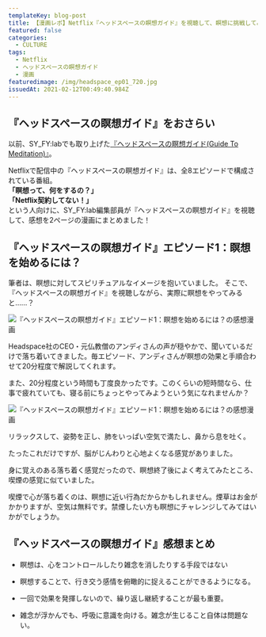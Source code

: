 ```yaml
---
templateKey: blog-post
title: 【漫画レポ】Netflix『ヘッドスペースの瞑想ガイド』を視聴して、瞑想に挑戦してみた
featured: false
categories:
  - CULTURE
tags:
  - Netflix
  - ヘッドスペースの瞑想ガイド
  - 漫画
featuredimage: /img/headspace_ep01_720.jpg
issuedAt: 2021-02-12T00:49:40.984Z
---
```

## 『ヘッドスペースの瞑想ガイド』をおさらい

以前、SY_FY:labでも取り上げた[『ヘッドスペースの瞑想ガイド(Guide To Meditation)』](https://syfylab.tokyo/articles/netflix%E3%80%8E%E3%83%98%E3%83%83%E3%83%89%E3%82%B9%E3%83%9A%E3%83%BC%E3%82%B9%E3%81%AE%E7%9E%91%E6%83%B3%E3%82%AC%E3%82%A4%E3%83%89%E3%80%8F%E3%81%A7%E7%9E%91%E6%83%B3%E3%82%92%E5%A7%8B%E3%82%81%E3%82%88%E3%81%86/)。

Netflixで配信中の『ヘッドスペースの瞑想ガイド』は、全8エピソードで構成されている番組。
<br>
**「瞑想って、何をするの？」**
<br>
**「Netflix契約してない！」**
<br>
という人向けに、SY_FY:lab編集部員が『ヘッドスペースの瞑想ガイド』を視聴して、感想を2ページの漫画にまとめました！<br>

## 『ヘッドスペースの瞑想ガイド』エピソード1：瞑想を始めるには？

筆者は、瞑想に対してスピリチュアルなイメージを抱いていました。
そこで、『ヘッドスペースの瞑想ガイド』を視聴しながら、実際に瞑想をやってみると……？

![『ヘッドスペースの瞑想ガイド』エピソード1：瞑想を始めるには？の感想漫画](/img/netflix_headspace_01.jpg "『ヘッドスペースの瞑想ガイド』エピソード1：瞑想を始めるには？の感想漫画")

Headspace社のCEO・元仏教僧のアンディさんの声が穏やかで、聞いているだけで落ち着いてきました。毎エピソード、アンディさんが瞑想の効果と手順合わせて20分程度で解説してくれます。

また、20分程度という時間も丁度良かったです。このくらいの短時間なら、仕事で疲れていても、寝る前にちょっとやってみようという気になれませんか？


![『ヘッドスペースの瞑想ガイド』エピソード1：瞑想を始めるには？の感想漫画](/img/netflix_headspace_02.jpg "『ヘッドスペースの瞑想ガイド』エピソード1：瞑想を始めるには？の感想漫画")

リラックスして、姿勢を正し、肺をいっぱい空気で満たし、鼻から息を吐く。

たったこれだけですが、脳がじんわりと心地よくなる感覚がありました。

身に覚えのある落ち着く感覚だったので、瞑想終了後によく考えてみたところ、喫煙の感覚に似ていました。

喫煙で心が落ち着くのは、瞑想に近い行為だからかもしれません。煙草はお金がかかりますが、空気は無料です。禁煙したい方も瞑想にチャレンジしてみてはいかがでしょうか。

## 『ヘッドスペースの瞑想ガイド』感想まとめ

* 瞑想は、心をコントロールしたり雑念を消したりする手段ではない

* 瞑想することで、行き交う感情を俯瞰的に捉えることができるようになる。
* 一回で効果を発揮しないので、繰り返し継続することが最も重要。
* 雑念が浮かんでも、呼吸に意識を向ける。雑念が生じること自体は問題ない。